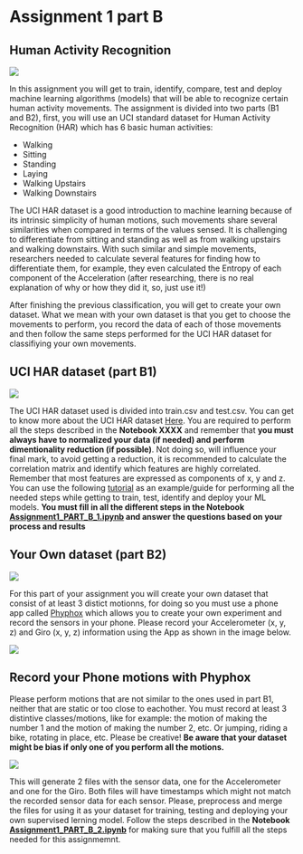 # Assignment 1 part B

## Human Activity Recognition

![](https://external-content.duckduckgo.com/iu/?u=https%3A%2F%2Ftse1.mm.bing.net%2Fth%3Fid%3DOIP.PS0Pv2vn_mk0Zhh7BxCJCgHaDy%26pid%3DApi&f=1)

In this assignment you will get to train, identify, compare, test and deploy machine learning algorithms (models) that will be able to recognize certain human activity movements.
The assignment is divided into two parts (B1 and B2), first, you will use an UCI standard dataset for Human Activity Recognition (HAR) which has 6 basic human activities:
* Walking
* Sitting
* Standing
* Laying
* Walking Upstairs
* Walking Downstairs

The UCI HAR dataset is a good introduction to machine learning because of its intrinsic simplicity of human motions, such movements share several similarities when compared in terms of the values sensed. 
It is challenging to differentiate from sitting and standing as well as from walking upstairs and walking downstairs. With such similar and simple movements, researchers needed to calculate several features for 
finding how to differentiate them, for example, they even calculated the Entropy of each component of the Acceleration (after researching, there is no real explanation of why or how they did it, so, just use it!)

After finishing the previous classification, you will get to create your own dataset. What we mean with your own dataset is that you get to choose the movements to perform, you record the data of each of those movements and then follow the same steps performed for the UCI HAR dataset for classifiying your own movements.


## UCI HAR dataset (part B1)

![](https://img-blog.csdnimg.cn/20200228210007296.png?x-oss-process=image/watermark,type_ZmFuZ3poZW5naGVpdGk,shadow_10,text_aHR0cHM6Ly9ibG9nLmNzZG4ubmV0L3dlaXhpbl8zOTY1Mzk0OA==,size_16,color_FFFFFF,t_70)

The UCI HAR dataset used is divided into train.csv and test.csv. You can get to know more about the UCI HAR dataset [Here](./Dataset/A%20Public%20Domain%20Dataset%20for%20Human%20Activity.pdf). You are required to perform all the steps described in the **Notebook XXXX** 
and remember that **you must always have to normalized your data (if needed) and perform dimentionality reduction (if possible)**. Not doing so, will influence your final mark, to avoid getting a reduction, it is recommended to calculate the correlation matrix and identify which features are highly correlated. Remember that most features are expressed as components of x, y and z.
You can use the following [tutorial](https://www.kaggle.com/dixittrivedi/humanactivityrecognition/notebook) as an example/guide for performing all the needed steps while getting to train, test, identify and deploy your ML models. **You must fill in all the different steps in the Notebook [Assignment1_PART_B_1.ipynb](Assignment1_PART_B_1.ipynb) and answer the questions based on your process and results**


## Your Own dataset (part B2)

![](https://external-content.duckduckgo.com/iu/?u=https%3A%2F%2Ftse2.mm.bing.net%2Fth%3Fid%3DOIP.F4UEmSXsMa0mWrbMPjR30gHaD4%26pid%3DApi&f=1)

For this part of your assignment you will create your own dataset that consist of at least 3 distict motionns, for doing so you must use a phone app called [Phyphox](https://phyphox.org/) which allows you to create your own experiment and record the sensors in your phone. Please record your Accelerometer (x, y, z) and Giro (x, y, z) information using the App as shown in the image below.

![](https://lh3.googleusercontent.com/LBkwIPcoxHNI_2Q8RJgOam7hgQFvzA-vgvVsl8sVGR3jdT4g_iMhxJSNwABbl-PQIQ=w720-h310) 

## Record your Phone motions with Phyphox
Please perform motions that are not similar to the ones used in part B1, neither that are static or too close to eachother. You must record at least 3 distintive classes/motions, like for example: the motion of making the number 1 and the motion of making the number 2, etc. Or jumping, riding a bike, rotating in place, etc. Please be creative!
**Be aware that your dataset might be bias if only one of you perform all the motions.**

![](https://www.ifolor.ch/content/dam/ifolor/inspire-gallery/tipps-tricks/malen-mit-licht/inspire_lightpainting13_zusatz2_620px_INT.jpg)

This will generate 2 files with the sensor data, one for the Accelerometer and one for the Giro. Both files will have timestamps which might not match the recorded sensor data for each sensor. Please, preprocess and merge the files for using it as your dataset for training, testing and deploying your own supervised lerning model.
Follow the steps described in the **Notebook [Assignment1_PART_B_2.ipynb](Assignment1_PART_B_2.ipynb)** for making sure that you fulfill all the steps needed for this assignmemnt.

